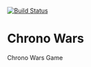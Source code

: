 [![Build Status](https://travis-ci.org/antoinemichaud/chronowars.svg?branch=master)](https://travis-ci.org/antoinemichaud/chronowars)

Chrono Wars
==========

Chrono Wars Game
